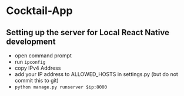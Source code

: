 # Cocktail-App
## Setting up the server for Local React Native development
* open command prompt
* run `ipconfig`
* copy IPv4 Address
* add your IP address to ALLOWED_HOSTS in settings.py (but do not commit this to git)
* `python manage.py runserver $ip:8000`